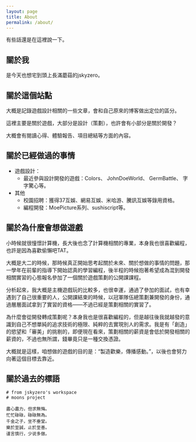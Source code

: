 ```yaml
---
layout: page
title: About
permalink: /about/
---
```


有些話還是在這裡說一下。

<!--more-->

## 關於我

是今天也想宅到頭上長滿蘑菇的jskyzero。

## 關於這個站點

大概是記錄遊戲設計相關的一些文章，會和自己原來的博客做出定位的區分。

這裡主要是關於遊戲，大部分是設計（策劃），也許會有小部分是關於開發？

大概會有閱讀心得、體驗報告、項目總結等方面的內容。

## 關於已經做過的事情

+ 遊戲設計：
  + 最近參與設計開發的遊戲：Colors、 JohnDoeWorld、 GermBattle、 字字驚心等。
+ 其他
  + 校園招聘：獲得37互娛、網易互娛、米哈游、騰訊互娛等錄用資格。
  + 編程開發：MoePicture系列、sushiscript等。

## 關於為什麼會想做遊戲

小時候就很憧憬計算機，長大後也念了計算機相關的專業，本身我也很喜歡編程，也許是因為喜歡偷懶吧TAT。

大概是大二的時候，那時候真正開始思考起關於未來、關於想做的事情的問題，那一學年在前輩的指導下開始認真的學習編程，後半程的時候抱著希望成為混到開發相關實習的心態報名參加了一個關於遊戲策劃的公開課課程。

分析起來，我大概是主機遊戲玩的比較多，也很幸運，通過了參加的面試，也有幸遇到了自己很重要的人，公開課結束的時候，以冠軍隊伍總策劃兼開發的身份，通過層層面試拿到了實習的資格——不過已經是策劃相關的實習了。

為什麼會從開發轉成策劃呢？本身我也是很喜歡編程的，但是越往後我就越發的意識到自己不想單純的追求技術的極限、純粹的去實現別人的需求。我是有「創造」的慾望和「審美」的挑剔的，即便現在看來，策劃相關的薪資是會低於開發相關的薪資的，不過也無所謂，錢畢竟只是一種交換憑證。

大概就是這樣，咱想做的遊戲的目的是：“製造歡樂，傳播感動。”，以後也會努力向著這個目標去靠近。


## 關於過去的標語

```
# from jskyzero's workspace
# moons project

盡心盡力，但求無悔。
忙忙碌碌，碌碌無為。
千金之子，坐不垂堂。
樂於至誠，止於至善。
谨言慎行，少说多做。
```